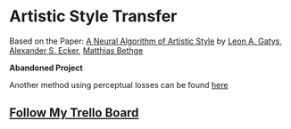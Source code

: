 # Artistic Style Transfer

Based on the Paper:
[A Neural Algorithm of Artistic Style](https://arxiv.org/abs/1508.06576) by
[Leon A. Gatys](https://scholar.google.co.in/citations?user=ADMVEmsAAAAJ&hl=en), [Alexander S. Ecker](https://alexanderecker.wordpress.com/), [Matthias Bethge](http://bethgelab.org/people/matthias/)

**Abandoned Project**

Another method using perceptual losses can be found [here](https://github.com/svaisakh/aiprojects/tree/master/Research-Papers/Vision/PerceptualLosses/StyleTransfer)
## [Follow My Trello Board](https://trello.com/c/uSp8P1JW/13-artistic-style-transfer)